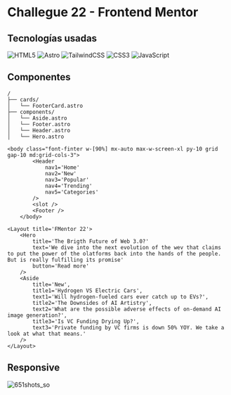 # Challegue 22 - Frontend Mentor

## Tecnologías usadas
![HTML5](https://img.shields.io/badge/html5-%23E34F26.svg?style=for-the-badge&logo=html5&logoColor=white) ![Astro](https://img.shields.io/badge/astro-%232C2052.svg?style=for-the-badge&logo=astro&logoColor=white) ![TailwindCSS](https://img.shields.io/badge/tailwindcss-%2338B2AC.svg?style=for-the-badge&logo=tailwind-css&logoColor=white) ![CSS3](https://img.shields.io/badge/css3-%231572B6.svg?style=for-the-badge&logo=css3&logoColor=white) ![JavaScript](https://img.shields.io/badge/javascript-%23323330.svg?style=for-the-badge&logo=javascript&logoColor=%23F7DF1E)

## Componentes

```text
/
├── cards/
│   └── FooterCard.astro
├── components/
│   └── Aside.astro
│   └── Footer.astro
│   └── Header.astro
│   └── Hero.astro
```

```
<body class="font-finter w-[90%] mx-auto max-w-screen-xl py-10 grid gap-10 md:grid-cols-3">
		<Header 
			nav1='Home'
			nav2='New'
			nav3='Popular'
			nav4='Trending'
			nav5='Categories'
		/>
		<slot />
		<Footer />
	</body>
```

```
<Layout title='FMentor 22'>
	<Hero 
		title='The Brigth Future of Web 3.0?'
		text='We dive into the next evolution of the wev that claims to put the power of the olatforms back into the hands of the people. But is really fulfilling its promise'
		button='Read more'
	/>
	<Aside 
		title='New',
		title1='Hydrogen VS Electric Cars',
		text1='Will hydrogen-fueled cars ever catch up to EVs?',
		title2='The Downsides of AI Artistry',
		text2='What are the possible adverse effects of on-demand AI image generation?',
		title3='Is VC Funding Drying Up?',
		text3='Private funding by VC firms is down 50% YOY. We take a look at what that means.'
	/>
</Layout>
```

## Responsive
![651shots_so](https://github.com/user-attachments/assets/d450f290-bc36-4f9f-a822-251ed92fcb04)


